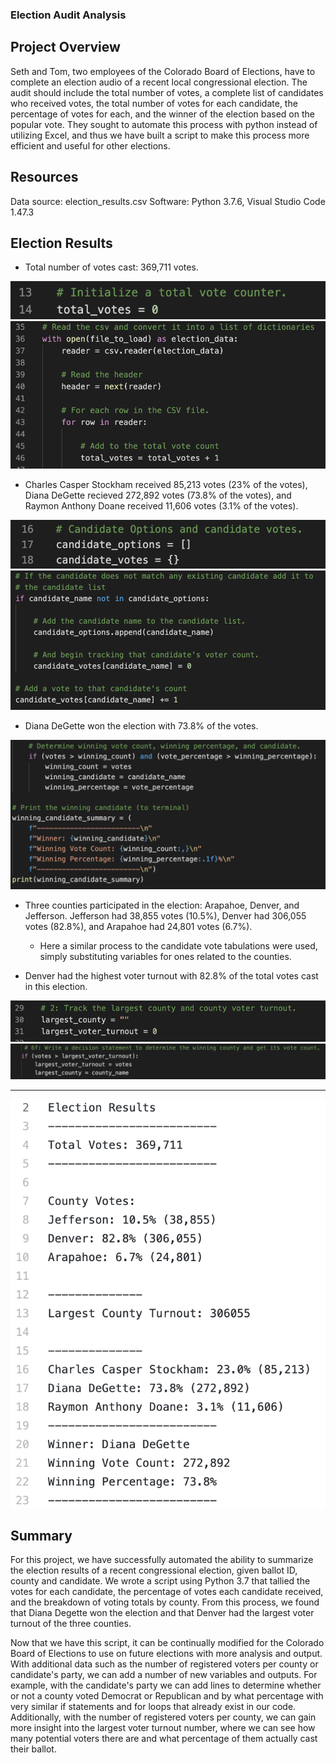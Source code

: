 ### Election Audit Analysis

## Project Overview
Seth and Tom, two employees of the Colorado Board of Elections, have to complete an election audio of a recent local congressional election. The audit should include the total number of votes, a complete list of candidates who received votes, the total number of votes for each candidate, the percentage of votes for each, and the winner of the election based on the popular vote. They sought to automate this process with python instead of utilizing Excel, and thus we have built a script to make this process more efficient and useful for other elections. 

## Resources
Data source: election_results.csv
Software: Python 3.7.6, Visual Studio Code 1.47.3

## Election Results
- Total number of votes cast: 369,711 votes.

![Total_Votes.png](Resources/Total_Votes.png)
![Total_Votes_Loop.png](Resources/Total_Votes_Loop.png)

- Charles Casper Stockham received 85,213 votes (23% of the votes), Diana DeGette recieved 272,892 votes (73.8% of the votes), and Raymon Anthony Doane received 11,606 votes (3.1% of the votes).

![Candidate_Variables.png](Resources/Candidate_Variables.png)
![Candidate_If.png](Resources/Candidate_If.png)

- Diana DeGette won the election with 73.8% of the votes.

![Winning_Candidate.png](Resources/Winning_Candidate.png)

- Three counties participated in the election: Arapahoe, Denver, and Jefferson. Jefferson had 38,855 votes (10.5%), Denver had 306,055 votes (82.8%), and Arapahoe had 24,801 votes (6.7%).
  - Here a similar process to the candidate vote tabulations were used, simply substituting variables for ones related to the counties.

- Denver had the highest voter turnout with 82.8% of the total votes cast in this election.

![Largest_County.png](Resources/Largest_County.png)
![Largest_County_If.png](Resources/Largest_County_If.png)

----------------------------------

![Election_Results.png](Resources/Election_Results.png)

## Summary
For this project, we have successfully automated the ability to summarize the election results of a recent congressional election, given ballot ID, county and candidate. We wrote a script using Python 3.7 that tallied the votes for each candidate, the percentage of votes each candidate received, and the breakdown of voting totals by county. From this process, we found that Diana Degette won the election and that Denver had the largest voter turnout of the three counties.

Now that we have this script, it can be continually modified for the Colorado Board of Elections to use on future elections with more analysis and output. With additional data such as the number of registered voters per county or candidate's party, we can add a number of new variables and outputs. For example, with the candidate's party we can add lines to determine whether or not a county voted Democrat or Republican and by what percentage with very similar if statements and for loops that already exist in our code. Additionally, with the number of registered voters per county, we can gain more insight into the largest voter turnout number, where we can see how many potential voters there are and what percentage of them actually cast their ballot.
